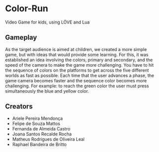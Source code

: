 # Color-Run
Video Game for kids, using LÖVE and Lua

## Gameplay
As the target audience is aimed at children, we created a more
simple game, but with ideas that would provide some learning. For this, it was
established an idea involving the colors, primary and secondary, and the
speed of the camera to make the game more challenging. You have to hit the sequence
of colors on the platforms to get across the five different worlds as fast as possible.
Each time that the user advances a phase, the game camera becomes faster and the sequence
color becomes more challenging. For example: to reach the green color the user must press
simultaneously the blue and yellow color.

## Creators
- Ariele Pereira Mendonça 
- Felipe de Souza Mattos 
- Fernanda de Almeida Castro 
- Joana Santos Recalde Rocha 
- Matheus Rodrigues de Oliveira Leal 
- Raphael Bandeira de Britto 
